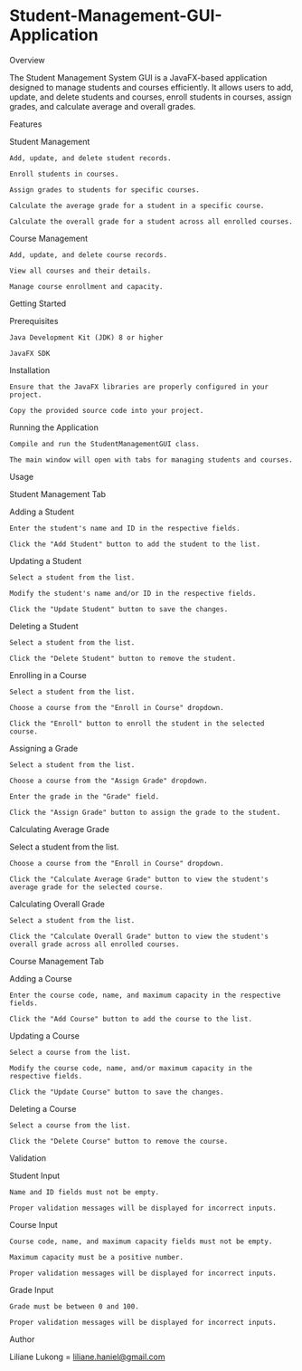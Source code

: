 # Student-Management-GUI-Application

Overview

The Student Management System GUI is a JavaFX-based application designed to manage students and courses efficiently. It allows users to add, update, and delete students and courses, enroll students in courses, assign grades, and calculate average and overall grades.

Features

Student Management

	Add, update, and delete student records.
	
	Enroll students in courses.
	
	Assign grades to students for specific courses.
	
	Calculate the average grade for a student in a specific course.
	
	Calculate the overall grade for a student across all enrolled courses.

Course Management

	Add, update, and delete course records.
	
	View all courses and their details.
	
	Manage course enrollment and capacity.

Getting Started

Prerequisites

	Java Development Kit (JDK) 8 or higher
	
	JavaFX SDK

Installation

	Ensure that the JavaFX libraries are properly configured in your project.
	
	Copy the provided source code into your project.

Running the Application

	Compile and run the StudentManagementGUI class.
	
	The main window will open with tabs for managing students and courses.

Usage

Student Management Tab

Adding a Student

	Enter the student's name and ID in the respective fields.
	
	Click the "Add Student" button to add the student to the list.

Updating a Student

	Select a student from the list.
	
	Modify the student's name and/or ID in the respective fields.
	
	Click the "Update Student" button to save the changes.

Deleting a Student

	Select a student from the list.
	
	Click the "Delete Student" button to remove the student.
	
Enrolling in a Course

	Select a student from the list.
	
	Choose a course from the "Enroll in Course" dropdown.
	
	Click the "Enroll" button to enroll the student in the selected course.

Assigning a Grade

	Select a student from the list.
	
	Choose a course from the "Assign Grade" dropdown.
	
	Enter the grade in the "Grade" field.
	
	Click the "Assign Grade" button to assign the grade to the student.

Calculating Average Grade

Select a student from the list.

	Choose a course from the "Enroll in Course" dropdown.
	
	Click the "Calculate Average Grade" button to view the student's average grade for the selected course.

Calculating Overall Grade

	Select a student from the list.
	
	Click the "Calculate Overall Grade" button to view the student's overall grade across all enrolled courses.

Course Management Tab

Adding a Course

	Enter the course code, name, and maximum capacity in the respective fields.
	
	Click the "Add Course" button to add the course to the list.

Updating a Course

	Select a course from the list.

	Modify the course code, name, and/or maximum capacity in the respective fields.
	
	Click the "Update Course" button to save the changes.

Deleting a Course

	Select a course from the list.
	
	Click the "Delete Course" button to remove the course.

Validation

Student Input

	Name and ID fields must not be empty.
	
	Proper validation messages will be displayed for incorrect inputs.

Course Input

	Course code, name, and maximum capacity fields must not be empty.
	
	Maximum capacity must be a positive number.
	
	Proper validation messages will be displayed for incorrect inputs.

Grade Input

	Grade must be between 0 and 100.
	
	Proper validation messages will be displayed for incorrect inputs.

Author 

Liliane Lukong = liliane.haniel@gmail.com
